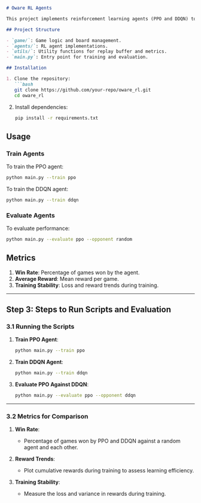 ```markdown
# Oware RL Agents

This project implements reinforcement learning agents (PPO and DDQN) to play the Oware Nam-Nam game.

## Project Structure

- `game/`: Game logic and board management.
- `agents/`: RL agent implementations.
- `utils/`: Utility functions for replay buffer and metrics.
- `main.py`: Entry point for training and evaluation.

## Installation

1. Clone the repository:
   ```bash
   git clone https://github.com/your-repo/oware_rl.git
   cd oware_rl
   ```

2. Install dependencies:
   ```bash
   pip install -r requirements.txt
   ```

## Usage

### Train Agents

To train the PPO agent:
```bash
python main.py --train ppo
```

To train the DDQN agent:
```bash
python main.py --train ddqn
```

### Evaluate Agents

To evaluate performance:
```bash
python main.py --evaluate ppo --opponent random
```

## Metrics

1. **Win Rate**: Percentage of games won by the agent.
2. **Average Reward**: Mean reward per game.
3. **Training Stability**: Loss and reward trends during training.

---

## **Step 3: Steps to Run Scripts and Evaluation**

### **3.1 Running the Scripts**

1. **Train PPO Agent**:
   ```bash
   python main.py --train ppo
   ```

2. **Train DDQN Agent**:
   ```bash
   python main.py --train ddqn
   ```

3. **Evaluate PPO Against DDQN**:
   ```bash
   python main.py --evaluate ppo --opponent ddqn
   ```

---

### **3.2 Metrics for Comparison**

1. **Win Rate**:
   - Percentage of games won by PPO and DDQN against a random agent and each other.

2. **Reward Trends**:
   - Plot cumulative rewards during training to assess learning efficiency.

3. **Training Stability**:
   - Measure the loss and variance in rewards during training.

